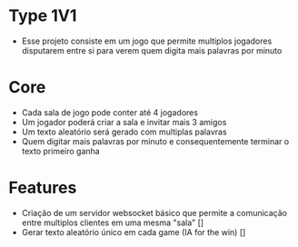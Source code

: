 # Type 1V1

- Esse projeto consiste em um jogo que permite multiplos jogadores disputarem
entre si para verem quem digita mais palavras por minuto

# Core
- Cada sala de jogo pode conter até 4 jogadores
- Um jogador poderá criar a sala e invitar mais 3 amigos
- Um texto aleatório será gerado com multiplas palavras
- Quem digitar mais palavras por minuto e consequentemente
terminar o texto primeiro ganha

# Features
- Criação de um servidor websocket básico que permite a comunicação
entre multiplos clientes em uma mesma "sala" []
- Gerar texto aleatório único em cada game (IA for the win) []  